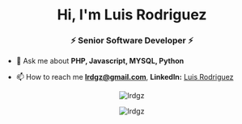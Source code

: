 <!--<p align="center"> <img src="https://avatars.githubusercontent.com/u/22897647?s=200&v=4" alt="gravatar" /> </p>-->
<h1 align="center">Hi, I'm Luis Rodriguez</h1>
<h3 align="center">⚡ Senior Software Developer ⚡</h3>

- 💬 Ask me about **PHP, Javascript, MYSQL, Python**

- 📫 How to reach me **lrdgz@gmail.com**, **LinkedIn:** <a href="https://www.linkedin.com/in/luis-rodriguez-19079a140/">Luis Rodriguez</a>

<p align="center"><img src="https://github-readme-stats.vercel.app/api?username=lrdgz&show_icons=true&theme=tokyonight" alt="lrdgz" /></p>
<p align="center"><img src="https://github-readme-stats.vercel.app/api/top-langs/?username=lrdgz" alt="lrdgz" /></p>
